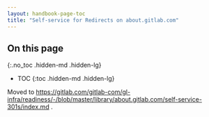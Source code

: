 ```yaml
---
layout: handbook-page-toc
title: "Self-service for Redirects on about.gitlab.com"
---
```


## On this page
{:.no_toc .hidden-md .hidden-lg}

- TOC
{:toc .hidden-md .hidden-lg}

Moved to https://gitlab.com/gitlab-com/gl-infra/readiness/-/blob/master/library/about.gitlab.com/self-service-301s/index.md .
